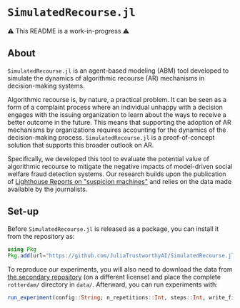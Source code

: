 # `SimulatedRecourse.jl`
⚠ This README is a work-in-progress ⚠


## About

`SimulatedRecourse.jl` is an agent-based modeling (ABM) tool developed to simulate the dynamics of algorithmic recourse (AR) mechanisms in decision-making systems. 

Algorithmic recourse is, by nature, a practical problem. It can be seen as a form of a complaint process where an individual unhappy with a decision engages with the issuing organization to learn about the ways to receive a better outcome in the future. This means that supporting the adoption of AR mechanisms by organizations requires accounting for the dynamics of the decision-making process. `SimulatedRecourse.jl` is a proof-of-concept solution that supports this broader outlook on AR.

Specifically, we developed this tool to evaluate the potential value of algorithmic recourse to mitigate the negative impacts of model-driven social welfare fraud detection systems. Our research builds upon the publication of [Lighthouse Reports on "suspicion machines"](https://www.lighthousereports.com/investigation/suspicion-machines/) and relies on the data made available by the journalists.


## Set-up

Before `SimulatedRecourse.jl` is released as a package, you can install it from the repository as:

```julia
using Pkg
Pkg.add(url="https://github.com/JuliaTrustworthyAI/SimulatedRecourse.jl")
```

To reproduce our experiments, you will also need to download the data from [the secondary repository](https://github.com/abuszydlik/Social-Welfare-Dataset/tree/main/rotterdam) (on a different license) and place the complete `rotterdam/` directory in `data/`. Afterward, you can run experiments with:

```julia
run_experiment(config::String; n_repetitions::Int, steps::Int, write_files::Bool)
```